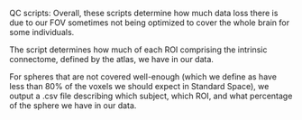 QC scripts:
Overall, these scripts determine how much data loss there is due to our FOV sometimes not being optimized to cover the whole brain for some individuals. 

The script determines how much of each ROI comprising the intrinsic connectome, defined by the atlas, we have in our data. 

For spheres that are not covered well-enough (which we define as have less than 80% of the voxels we should expect in Standard Space),
we output a .csv file describing which subject, which ROI, and what percentage of the sphere we have in our data.
